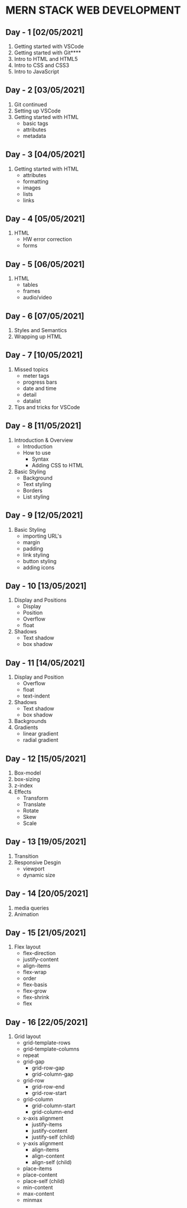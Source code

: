 # **MERN STACK WEB DEVELOPMENT**

## Day - 1 [02/05/2021]
1. Getting started with VSCode
2. Getting started with Git****
3. Intro to HTML and HTML5
4. Intro to CSS and CSS3
5. Intro to JavaScript

## Day - 2 [03/05/2021]
1. Git continued
2. Setting up VSCode
3. Getting started with HTML
    - basic tags
    - attributes
    - metadata

## Day - 3 [04/05/2021]
1. Getting started with HTML
    - attributes
    - formatting
    - images
    - lists
    - links

## Day - 4 [05/05/2021]
1. HTML
    - HW error correction 
    - forms


## Day - 5 [06/05/2021]
1. HTML
    - tables
    - frames
    - audio/video

## Day - 6 [07/05/2021]
1. Styles and Semantics
2. Wrapping up HTML

## Day - 7 [10/05/2021]
1. Missed topics
    - meter tags
    - progress bars
    - date and time
    - detail
    - datalist
2. Tips and tricks for VSCode

## Day - 8 [11/05/2021]
1. Introduction & Overview
    - Introduction
    - How to use
        - Syntax
        - Adding CSS to HTML
2. Basic Styling
    - Background
    - Text styling 
    - Borders
    - List styling

## Day - 9 [12/05/2021]
1. Basic Styling
    - importing URL's
    - margin
    - padding
    - link styling
    - button styling
    - adding icons


## Day - 10 [13/05/2021]
1. Display and Positions
   - Display
   - Position
   - Overflow
   - float
2. Shadows
   - Text shadow
   - box shadow


## Day - 11 [14/05/2021]
1. Display and Position
   - Overflow
   - float
   - text-indent
2. Shadows
   - Text shadow
   - box shadow
3. Backgrounds
4. Gradients
   - linear gradient
   - radial gradient


## Day - 12 [15/05/2021]
1. Box-model
2. box-sizing
3. z-index
4. Effects
   - Transform
   - Translate
   - Rotate
   - Skew
   - Scale

## Day - 13 [19/05/2021]
1. Transition
2. Responsive Desgin
   - viewport
   - dynamic size


## Day - 14 [20/05/2021]
1. media queries
2. Animation

## Day - 15 [21/05/2021]
1. Flex layout
   - flex-direction
   - justify-content
   - align-items
   - flex-wrap
   - order
   - flex-basis
   - flex-grow
   - flex-shrink
   - flex

## Day - 16 [22/05/2021]
1. Grid layout
   - grid-template-rows
   - grid-template-columns
   - repeat
   - grid-gap
       - grid-row-gap
       - grid-column-gap
   - grid-row
       - grid-row-end
       - grid-row-start
   - grid-column
       - grid-column-start
       - grid-column-end
   - x-axis alignment
       - justify-items
       - justify-content
       - justify-self (child) 
   - y-axis alignment
       - align-items
       - align-content
       - align-self (child)
   - place-items
   - place-content
   - place-self (child)
   - min-content
   - max-content
   - minmax